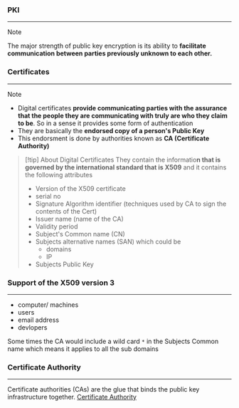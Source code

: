 ### PKI
---
>[!note]
>The major strength of public key encryption is its ability to **facilitate communication between parties previously unknown to each other.**

### Certificates 
---
>[!note]
>- Digital certificates **provide communicating parties with the assurance that the people they are communicating with truly are who they claim to be**. So in a sense it provides some form of authentication
>- They are basically the **endorsed copy of a person's Public Key**
>- This endorsment is done by authorities known as **CA (Certificate Authority)**

>[!tip] About Digital Certificates 
>They contain the informatio**n that is governed by the international standard that is X509** and it contains the following attributes 
>- Version of the X509 certificate 
>- serial no 
>- Signature Algorithm identifier (techniques used by CA to sign the contents of the Cert)
>- Issuer name (name of the CA)
>- Validity period 
>- Subject's Common name (CN)
>- Subjects alternative names (SAN) which could be 
>	- domains 
>	- IP
>- Subjects Public Key 


### Support of the X509 version 3
---
- computer/ machines 
- users 
- email address
- devlopers

Some times the CA would include a wild card `*` in the Subjects Common name which means  it applies to all the sub domains 


### Certificate Authority 
---
Certificate authorities (CAs) are the glue that binds the public key infrastructure together. 
[Certificate Authority](Certificate%20Authority.md)